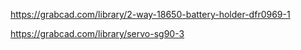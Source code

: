 https://grabcad.com/library/2-way-18650-battery-holder-dfr0969-1

https://grabcad.com/library/servo-sg90-3
